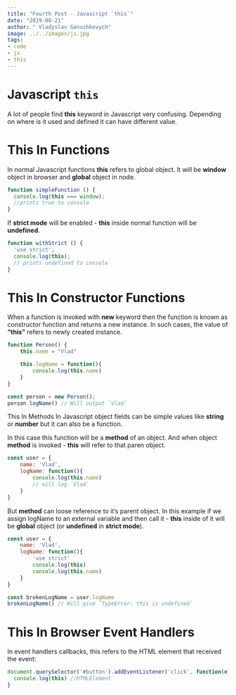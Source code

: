 ```yaml
---
title: "Fourth Post - Javascript `this`"
date: "2019-08-21"
author: " Vladyslav Ganushkevych"
image: ../../images/js.jpg
tags:
- code
- js
- this
---
```

# Javascript `this`
 A lot of people find **this** keyword in Javascript very confusing. Depending on where is it used and defined it can have different value.

# This In Functions
In normal Javascript functions **this** refers to global object. It will be **window** object in browser and **global** object in node.
```javascript
function simpleFunction () {
  console.log(this === window); 
  //prints true to console
}
```
If **strict mode** will be enabled - **this** inside normal function will be **undefined**.
```javascript
function withStrict () {
  'use strict';
  console.log(this);
  // prints undefined to console
}
```
# This In Constructor Functions
When a function is invoked with **new** keyword then the function is known as constructor function and returns a new instance. In such cases, the value of **“this”** refers to newly created instance.
```javascript
function Person() {
    this.name = "Vlad"

    this.logName = function(){
        console.log(this.name)
    }
}

const person = new Person();
person.logName() // Will output `Vlad`
```
This In Methods
In Javascript object fields can be simple values like **string** or **number** but it can also be a function.

In this case this function will be a **method** of an object. And when object **method** is invoked - **this** will refer to that paren object.
```javascript
const user = {
    name: 'Vlad',
    logName: function(){
        console.log(this.name)
        // will log `Vlad`
    }
}
```
But **method** can loose reference to it’s parent object. In this example if we assign logName to an external variable and then call it - **this** inside of it will be **global** object (or **undefined** in **strict mode**).
```javascript
const user = {
    name: 'Vlad',
    logName: function(){
        'use strict'
        console.log(this)
        console.log(this.name)
    }
}

const brokenLogName = user.logName
brokenLogName() // Will give `TypeError: this is undefined`
```
# This In Browser Event Handlers
In event handlers callbacks, this refers to the HTML element that received the event:
```javascript
document.querySelector('#button').addEventListener('click', function(e) {
  console.log(this) //HTMLElement
}
```